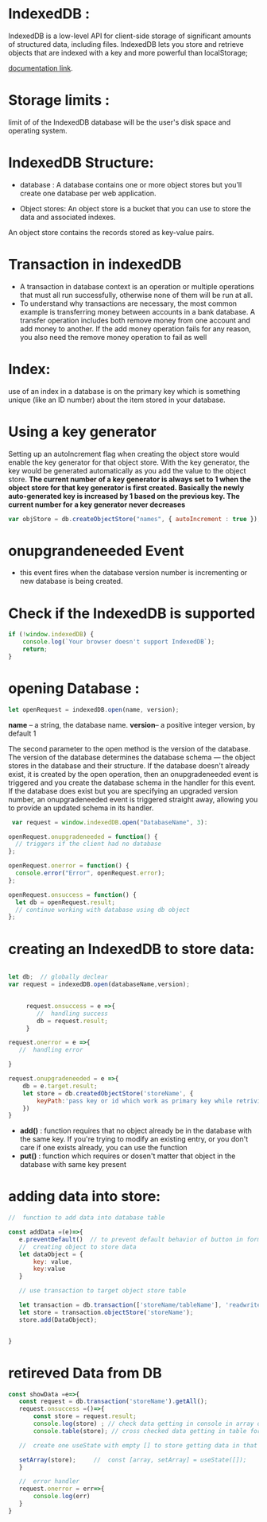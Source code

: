 # IndexedDB : 
IndexedDB is a low-level API for client-side storage of significant amounts of structured data, including files.
 IndexedDB lets you store and retrieve objects that are indexed with a key and more powerful than localStorage;

[documentation link](https://developer.mozilla.org/en-US/docs/Web/API/IndexedDB_API).

 # Storage limits : 
limit of of the IndexedDB database will be the user's disk space and operating system.

# IndexedDB Structure:
- database : 
 A database contains one or more object stores but you’ll create one database per web application.

 - Object stores:
 An object store is a bucket that you can use to store the data and associated indexes.

An object store contains the records stored as key-value pairs.


# Transaction in indexedDB
 - A transaction in database context is an operation or multiple operations that must all run successfully, otherwise none of them will be run at all.
 - To understand why transactions are necessary, the most common example is transferring money between accounts in a bank database. A transfer operation includes both remove money from one account and add money to another. If the add money operation fails for any reason, you also need the remove money operation to fail as well


# Index:
 use of an index in a database is on the primary key which is something unique (like an ID number) about the item stored in your database.

# Using a key generator
Setting up an autoIncrement flag when creating the object store would enable the key generator for that object store.
With the key generator, the key would be generated automatically as you add the value to the object store. **The current number of a key generator is always set to 1 when the object store for that key generator is first created. Basically the newly auto-generated key is increased by 1 based on the previous key. The current number for a key generator never decreases**

```js
var objStore = db.createObjectStore("names", { autoIncrement : true });  // this will increase the key by one but it never decreases even if you delete any data from table 
```
# onupgrandeneeded Event
- this event fires when the database version number is incrementing or new database is being created.

# Check if the IndexedDB is supported

```js
if (!window.indexedDB) {
    console.log(`Your browser doesn't support IndexedDB`);
    return;
}
```


 # opening Database :

 ```js 
 let openRequest = indexedDB.open(name, version);
```

 **name** – a string, the database name.
 **version**– a positive integer version, by default 1

  The second parameter to the open method is the version of the database. The version of the database determines the database schema — the object stores in the database and their structure. If the database doesn't already exist, it is created by the open operation, then an onupgradeneeded event is triggered and you create the database schema in the handler for this event. If the database does exist but you are specifying an upgraded version number, an onupgradeneeded event is triggered straight away, allowing you to provide an updated schema in its handler.

``` js
 var request = window.indexedDB.open("DatabaseName", 3):

openRequest.onupgradeneeded = function() {
  // triggers if the client had no database
};

openRequest.onerror = function() {
  console.error("Error", openRequest.error);
};

openRequest.onsuccess = function() {
  let db = openRequest.result;
  // continue working with database using db object
};

```


        


# creating an IndexedDB to store data:
 
 ```js

 let db;  // globally declear
 var request = indexedDB.open(databaseName,version);

     
      request.onsuccess = e =>{
         //  handling success
         db = request.result;
      }

 request.onerror = e =>{
    //  handling error

 }

 request.onupgradeneeded = e =>{
     db = e.target.result;
     let store = db.createdObjectStore('storeName', {
         keyPath:'pass key or id which work as primary key while retriving or deleting data'
     })
 }
 ```

  - **add()** :   function requires that no object already be in the database with the same key. If you're trying to modify an existing entry, or you don't care if one exists already, you can use the  function
- **put()** : function which requires or dosen't matter that object in the database with same key present
 # adding data into store:

 ```js
//  function to add data into database table

const addData =(e)=>{
    e.preventDefault()  // to prevent default behavior of button in form
    //  creating object to store data 
    let dataObject = {
        key: value,
        key:value
    }

    // use transaction to target object store table

    let transaction = db.transaction(['storeName/tableName'], 'readwrite/readonly')  // second parameter defined whether table readonly or readwrite;
    let store = transaction.objectStore('storeName');
    store.add(DataObject);


}
 ```

 # retireved Data from DB

 ```js
const showData =e=>{
    const request = db.transaction('storeName').getAll();
    request.onsuccess =()=>{
        const store = request.result;
        console.log(store) ; // check data getting in console in array of object
        console.table(store); // cross checked data getting in table form

    //  create one useState with empty [] to store getting data in that  empty array we can use that array for rendering 
 
    setArray(store);     //  const [array, setArray] = useState([]);
    }

    //  error handler
    request.onerror = err=>{
        console.log(err)
    }
}
 ```
